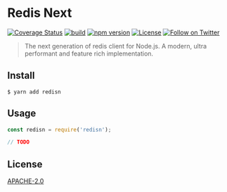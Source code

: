 # Redis Next

[![Coverage Status](https://coveralls.io/repos/github/Salakar/redisn/badge.svg?branch=master)](https://coveralls.io/github/Salakar/redisn?branch=master)
[![build](https://travis-ci.org/Salakar/redisn.svg)](https://travis-ci.org/Salakar/redisn)
[![npm version](https://img.shields.io/npm/v/redisn.svg)](https://www.npmjs.com/package/redisn)
[![License](https://img.shields.io/npm/l/redisn.svg)](/LICENSE)
<a href="https://twitter.com/mikediarmid"><img src="https://img.shields.io/twitter/follow/mikediarmid.svg?style=social&label=Follow" alt="Follow on Twitter"></a>

> The next generation of redis client for Node.js. A modern, ultra performant and feature rich implementation.

## Install

```
$ yarn add redisn
```

## Usage

```js
const redisn = require('redisn');

// TODO
```

## License

[APACHE-2.0](./LICENSE)
